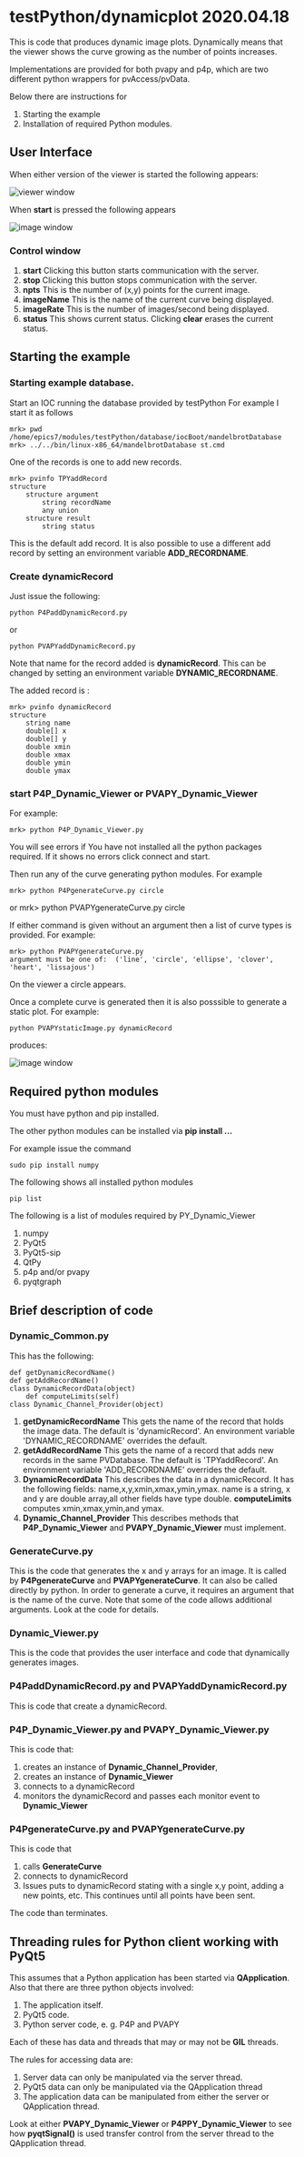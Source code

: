 # testPython/dynamicplot 2020.04.18

This is code that produces dynamic image plots.
Dynamically means that the viewer shows the curve growing as the number of points increases.

Implementations are provided for both pvapy and p4p,
which are two different python wrappers for pvAccess/pvData.

Below there are instructions for

1) Starting the example
2) Installation of required Python modules.

## User Interface

When either version of the viewer is started the following appears:

![viewer window](viewer.png)

When **start** is pressed the following appears

![image window](image.png)

### Control window

1) **start**
Clicking this button starts communication with the server.
2) **stop**
Clicking this button stops communication with the server.
3) **npts**
This is the number of (x,y) points for the current image.
4) **imageName**
This is the name of the current curve being displayed.
5) **imageRate**
This is the number of images/second being displayed.
6) **status**
This shows current status.
Clicking **clear** erases the current status.

## Starting the example

### Starting example database.

Start an IOC running the database provided by testPython
For example I start it as follows

    mrk> pwd
    /home/epics7/modules/testPython/database/iocBoot/mandelbrotDatabase
    mrk> ../../bin/linux-x86_64/mandelbrotDatabase st.cmd 


One of the records is one to add new records.

    mrk> pvinfo TPYaddRecord
    structure
        structure argument
            string recordName
            any union
        structure result
            string status

This is the default add record.
It is also possible to use a different add record by setting an environment variable **ADD_RECORDNAME**.


### Create dynamicRecord

Just issue the following:

    python P4PaddDynamicRecord.py

or

    python PVAPYaddDynamicRecord.py


Note that name for the record added is **dynamicRecord**.
This can be changed by setting an environment variable **DYNAMIC_RECORDNAME**.

The added record is :

    mrk> pvinfo dynamicRecord
    structure
        string name
        double[] x
        double[] y
        double xmin
        double xmax
        double ymin
        double ymax


### start P4P_Dynamic_Viewer or PVAPY_Dynamic_Viewer

For example:

    mrk> python P4P_Dynamic_Viewer.py

You will see errors if You have not installed all the python packages required.
If it shows no errors click connect and start.

Then run any of the curve generating python modules. For example

    mrk> python P4PgenerateCurve.py circle

or
    mrk> python PVAPYgenerateCurve.py circle

If either command is given without an argument then a list of curve types is provided.
For example:

    mrk> python PVAPYgenerateCurve.py
    argument must be one of:  ('line', 'circle', 'ellipse', 'clover', 'heart', 'lissajous')


On the viewer a circle appears.

Once a complete curve is generated then it is also posssible to generate a static plot.
For example:

    python PVAPYstaticImage.py dynamicRecord

produces:

![image window](staticimage.png)


## Required python modules

You must have python and pip installed.

The other python modules can be installed via **pip install ...**

For example issue the command

    sudo pip install numpy

The following shows all installed python modules

    pip list

The following is a list of modules required by PY_Dynamic_Viewer

1) numpy
2) PyQt5
3) PyQt5-sip
4) QtPy
5) p4p and/or pvapy
6) pyqtgraph



## Brief description of code

### Dynamic_Common.py

This has the following:

    def getDynamicRecordName()
    def getAddRecordName() 
    class DynamicRecordData(object)
        def computeLimits(self)
    class Dynamic_Channel_Provider(object)

1) **getDynamicRecordName**
This gets the name of the record that holds the image data.
The default is 'dynamicRecord'.
An environment variable 'DYNAMIC_RECORDNAME' overrides the default.
2) **getAddRecordName**
This gets the name of a record that adds new records in the same PVDatabase.
The default is 'TPYaddRecord'.
An environment variable 'ADD_RECORDNAME' overrides the default.
3) **DynamicRecordData**
This describes the data in a dynamicRecord.
It has the following fields: name,x,y,xmin,xmax,ymin,ymax.
name is a string, x and y are double array,all other fields have type double.
**computeLimits** computes xmin,xmax,ymin,and ymax.
4) **Dynamic_Channel_Provider**
This describes methods that **P4P_Dynamic_Viewer** and **PVAPY_Dynamic_Viewer** must implement.
    

### GenerateCurve.py

This is the code that generates the x and y arrays for an image.
It is called by **P4PgenerateCurve** and **PVAPYgenerateCurve**.
It can also be called directly by python.
In order to generate a curve, it requires an argument that is the name of the curve.
Note that some of the code allows additional arguments.
Look at the code for details.

### Dynamic_Viewer.py

This is the code that provides the user interface and code that dynamically generates images.

### P4PaddDynamicRecord.py and PVAPYaddDynamicRecord.py

This is code that create a dynamicRecord.

### P4P_Dynamic_Viewer.py and PVAPY_Dynamic_Viewer.py

This is code that:
1) creates an instance of **Dynamic_Channel_Provider**,
2) creates an instance of **Dynamic_Viewer**
3) connects to a dynamicRecord
4) monitors the dynamicRecord and passes each monitor event to **Dynamic_Viewer**

### P4PgenerateCurve.py and PVAPYgenerateCurve.py

This is code that 
1) calls **GenerateCurve**
2) connects to dynamicRecord
3) Issues puts to dynamicRecord stating with a single x,y point, adding a new points, etc.
This continues until all points have been sent.

The code than terminates.

## Threading rules for Python client working with PyQt5

This assumes that a Python application has been started via **QApplication**.
Also that there are three python objects involved:

1) The application itself.
2) PyQt5 code.
3) Python server code, e. g. P4P and PVAPY

Each of these has data and threads that may or may not be **GIL** threads.

The rules for accessing data are:

1) Server data can only be manipulated via the server thread.
2) PyQt5 data can only be manipulated via the QApplication thread
3) The application data can be manipulated from either the server or QApplication thread.

Look at either **PVAPY_Dynamic_Viewer** or **P4PPY_Dynamic_Viewer** to see how **pyqtSignal()**
is used transfer control from the server thread to the QApplication thread.

